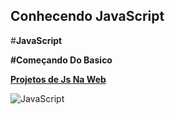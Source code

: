 ## Conhecendo JavaScript

#**JavaScript**

__#Começando Do Basico__

[__Projetos de Js Na Web__](https://github.com/GxVitor/PowerTec/tree/main/PrimeiraAula/Projetos/PokeDexJS)

![JavaScript](https://i.pinimg.com/564x/71/ee/32/71ee32577432648f9e45fbd63b2cf261.jpg)







